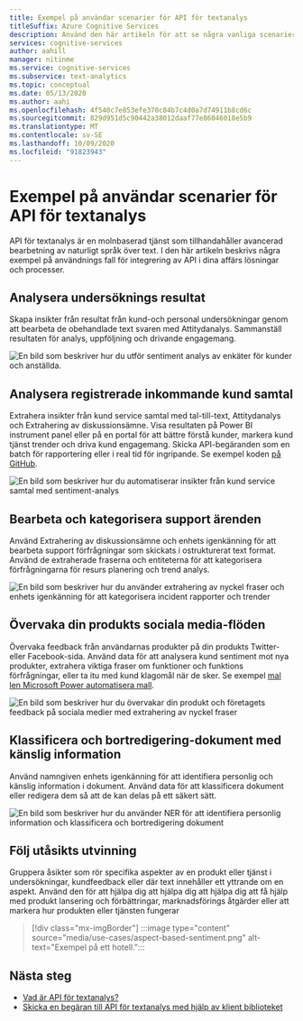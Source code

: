 ```yaml
---
title: Exempel på användar scenarier för API för textanalys
titleSuffix: Azure Cognitive Services
description: Använd den här artikeln för att se några vanliga scenarier för att integrera API för textanalys i dina tjänster och processer.
services: cognitive-services
author: aahill
manager: nitinme
ms.service: cognitive-services
ms.subservice: text-analytics
ms.topic: conceptual
ms.date: 05/13/2020
ms.author: aahi
ms.openlocfilehash: 4f540c7e853efe370c84b7c4d0a7d74911b8cd6c
ms.sourcegitcommit: 829d951d5c90442a38012daaf77e86046018e5b9
ms.translationtype: MT
ms.contentlocale: sv-SE
ms.lasthandoff: 10/09/2020
ms.locfileid: "91823943"
---
```

# <a name="example-user-scenarios-for-the-text-analytics-api"></a>Exempel på användar scenarier för API för textanalys

API för textanalys är en molnbaserad tjänst som tillhandahåller avancerad bearbetning av naturligt språk över text. I den här artikeln beskrivs några exempel på användnings fall för integrering av API i dina affärs lösningar och processer. 

## <a name="analyze-survey-results"></a>Analysera undersöknings resultat

Skapa insikter från resultat från kund-och personal undersökningar genom att bearbeta de obehandlade text svaren med Attitydanalys. Sammanställ resultaten för analys, uppföljning och drivande engagemang.

![En bild som beskriver hur du utför sentiment analys av enkäter för kunder och anställda.](media/use-cases/survey-results.svg)

## <a name="analyze-recorded-inbound-customer-calls"></a>Analysera registrerade inkommande kund samtal

Extrahera insikter från kund service samtal med tal-till-text, Attitydanalys och Extrahering av diskussionsämne. Visa resultaten på Power BI instrument panel eller på en portal för att bättre förstå kunder, markera kund tjänst trender och driva kund engagemang. Skicka API-begäranden som en batch för rapportering eller i real tid för ingripande. Se exempel koden [på GitHub](https://github.com/rlagh2/callcenteranalytics).

![En bild som beskriver hur du automatiserar insikter från kund service samtal med sentiment-analys](media/use-cases/azure-inbound.svg)

## <a name="process-and-categorize-support-incidents"></a>Bearbeta och kategorisera support ärenden

Använd Extrahering av diskussionsämne och enhets igenkänning för att bearbeta support förfrågningar som skickats i ostrukturerat text format. Använd de extraherade fraserna och entiteterna för att kategorisera förfrågningarna för resurs planering och trend analys.

![En bild som beskriver hur du använder extrahering av nyckel fraser och enhets igenkänning för att kategorisera incident rapporter och trender](media/use-cases/support-incidents.svg)

## <a name="monitor-your-products-social-media-feeds"></a>Övervaka din produkts sociala media-flöden

Övervaka feedback från användarnas produkter på din produkts Twitter-eller Facebook-sida. Använd data för att analysera kund sentiment mot nya produkter, extrahera viktiga fraser om funktioner och funktions förfrågningar, eller ta itu med kund klagomål när de sker. Se exempel [mal len Microsoft Power automatisera mall](https://flow.microsoft.com/galleries/public/templates/2680d2227d074c4d901e36c66e68f6f9/run-sentiment-analysis-on-tweets-and-push-results-to-a-power-bi-dataset/).

![En bild som beskriver hur du övervakar din produkt och företagets feedback på sociala medier med extrahering av nyckel fraser](media/use-cases/social-feed.svg)

## <a name="classify-and-redact-documents-that-have-sensitive-information"></a>Klassificera och bortredigering-dokument med känslig information

Använd namngiven enhets igenkänning för att identifiera personlig och känslig information i dokument. Använd data för att klassificera dokument eller redigera dem så att de kan delas på ett säkert sätt.

![En bild som beskriver hur du använder NER för att identifiera personlig information och klassificera och bortredigering dokument](media/use-cases/sensitive-docs.jpg)

## <a name="perform-opinion-mining"></a>Följ utåsikts utvinning

Gruppera åsikter som rör specifika aspekter av en produkt eller tjänst i undersökningar, kundfeedback eller där text innehåller ett yttrande om en aspekt. Använd den för att hjälpa dig att hjälpa dig att hjälpa dig att få hjälp med produkt lansering och förbättringar, marknadsförings åtgärder eller att markera hur produkten eller tjänsten fungerar 

> [!div class="mx-imgBorder"] 
> :::image type="content" source="media/use-cases/aspect-based-sentiment.png" alt-text="Exempel på ett hotell.":::

## <a name="next-steps"></a>Nästa steg

* [Vad är API för textanalys?](overview.md)
* [Skicka en begäran till API för textanalys med hjälp av klient biblioteket](quickstarts/text-analytics-sdk.md)
